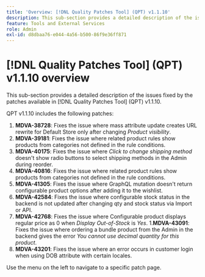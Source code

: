 ```yaml
---
title: 'Overview: [!DNL Quality Patches Tool] (QPT) v1.1.10'
description: This sub-section provides a detailed description of the issues fixed by the patches available in [!DNL Quality Patches Tool] (QPT) v1.1.10.
feature: Tools and External Services
role: Admin
exl-id: d8dbaa76-e044-4a56-b500-86f9e36ff871
---
```

# [!DNL Quality Patches Tool] (QPT) v1.1.10 overview

This sub-section provides a detailed description of the issues fixed by the patches available in [!DNL Quality Patches Tool] (QPT) v1.1.10.

QPT v1.1.10 includes the following patches:

1. **MDVA-38728**: Fixes the issue where mass attribute update creates URL rewrite for Default Store only after changing *Product visibility*.
1. **MDVA-39181**: Fixes the issue where related product rules show products from categories not defined in the rule conditions.
1. **MDVA-40175**: Fixes the issue where *Click to change shipping method* doesn't show radio buttons to select shipping methods in the Admin during reorder.
1. **MDVA-40816**: Fixes the issue where related product rules show products from categories not defined in the rule conditions.
1. **MDVA-41305**: Fixes the issue where GraphQL mutation doesn't return configurable product options after adding it to the wishlist.
1. **MDVA-42584**: Fixes the issue where configurable stock status in the backend is not updated after changing qty and stock status via Import or API.
1. **MDVA-42768**: Fixes the issue where Configurable product displays regular price as 0 when *Display Out-of-Stock* is *Yes*.
1.**MDVA-43091**: Fixes the issue where ordering a bundle product from the Admin in the backend gives the error *You cannot use decimal quantity for this product*.
1. **MDVA-43201**: Fixes the issue where an error occurs in customer login when using DOB attribute with certain locales.

Use the menu on the left to navigate to a specific patch page.
